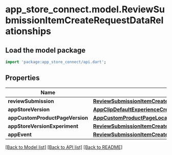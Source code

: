 # app_store_connect.model.ReviewSubmissionItemCreateRequestDataRelationships

## Load the model package
```dart
import 'package:app_store_connect/api.dart';
```

## Properties
Name | Type | Description | Notes
------------ | ------------- | ------------- | -------------
**reviewSubmission** | [**ReviewSubmissionItemCreateRequestDataRelationshipsReviewSubmission**](ReviewSubmissionItemCreateRequestDataRelationshipsReviewSubmission.md) |  | 
**appStoreVersion** | [**AppClipDefaultExperienceCreateRequestDataRelationshipsReleaseWithAppStoreVersion**](AppClipDefaultExperienceCreateRequestDataRelationshipsReleaseWithAppStoreVersion.md) |  | [optional] 
**appCustomProductPageVersion** | [**AppCustomProductPageLocalizationInlineCreateRelationshipsAppCustomProductPageVersion**](AppCustomProductPageLocalizationInlineCreateRelationshipsAppCustomProductPageVersion.md) |  | [optional] 
**appStoreVersionExperiment** | [**ReviewSubmissionItemCreateRequestDataRelationshipsAppStoreVersionExperiment**](ReviewSubmissionItemCreateRequestDataRelationshipsAppStoreVersionExperiment.md) |  | [optional] 
**appEvent** | [**ReviewSubmissionItemCreateRequestDataRelationshipsAppEvent**](ReviewSubmissionItemCreateRequestDataRelationshipsAppEvent.md) |  | [optional] 

[[Back to Model list]](../README.md#documentation-for-models) [[Back to API list]](../README.md#documentation-for-api-endpoints) [[Back to README]](../README.md)


